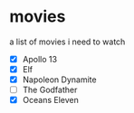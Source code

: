 # movies
a list of movies i need to watch

- [x] Apollo 13
- [x] Elf
- [x] Napoleon Dynamite
- [ ] The Godfather
- [x] Oceans Eleven
